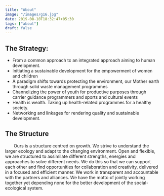 ```yaml
---
title: "About"
image: "/images/g16.jpg"
date: 2019-08-10T18:32:47+05:30
tags: ["about"]
draft: false
---
```


## The Strategy:

 - From a common approach to an integrated approach aiming to human development.
 - Initiating a sustainable development for the empowerment of women and children 
 - A paradigm shifts towards protecting the environment, our Mother earth through solid waste management programmes 
 - Channelizing the power of youth for productive purposes through carrier guidance programmers and sports and cultural events
 - Health is wealth. Taking up health-related programmes for a healthy society.
 - Networking and linkages for rendering quality and sustainable development. 

## The Structure

&emsp;&emsp;Ours is a structure centred on growth. We strive to understand the larger ecology and adapt to the changing environment. Open and flexible, we are structured to assimilate different strengths, energies and approaches to solve different needs. We do this so that we can support each other and find opportunities for collaboration and creativity, delivered in a focused and efficient manner. We work in transparent and accountable with the partners and alliances. We have the motto of jointly working together yet depending none for the better development of the social-ecological system.
